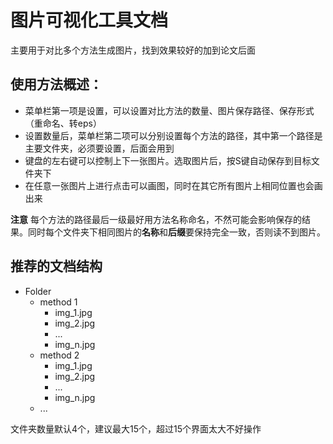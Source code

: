 图片可视化工具文档  
===

主要用于对比多个方法生成图片，找到效果较好的加到论文后面  

使用方法概述：  
----
* 菜单栏第一项是设置，可以设置对比方法的数量、图片保存路径、保存形式（重命名、转eps）
* 设置数量后，菜单栏第二项可以分别设置每个方法的路径，其中第一个路径是主要文件夹，必须要设置，后面会用到
* 键盘的左右键可以控制上下一张图片。选取图片后，按S键自动保存到目标文件夹下
* 在任意一张图片上进行点击可以画图，同时在其它所有图片上相同位置也会画出来

**注意**
每个方法的路径最后一级最好用方法名称命名，不然可能会影响保存的结果。同时每个文件夹下相同图片的**名称**和**后缀**要保持完全一致，否则读不到图片。

推荐的文档结构
----
* Folder
  * method 1
    * img_1.jpg
    * img_2.jpg 
    * ...
    * img_n.jpg 
  * method 2
    * img_1.jpg
    * img_2.jpg 
    * ...
    * img_n.jpg 
  * ...

文件夹数量默认4个，建议最大15个，超过15个界面太大不好操作<br>
